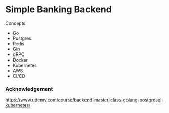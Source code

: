 # Simple Banking Backend # 

Concepts
* Go
* Postgres
* Redis
* Gin
* gRPC
* Docker
* Kubernetes
* AWS
* CI/CD

### Acknowledgement
https://www.udemy.com/course/backend-master-class-golang-postgresql-kubernetes/
